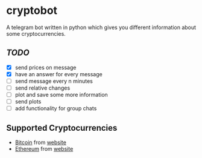 # cryptobot
A telegram bot written in python which gives you different information about some cryptocurrencies.

## _TODO_
- [x] send prices on message
- [x] have an  answer for every message
- [ ] send message every n minutes
- [ ] send relative changes
- [ ] plot and save some more information
- [ ] send plots
- [ ] add functionality for group chats

## Supported Cryptocurrencies
- [Bitcoin](https://bitcoin.org/) from [website](http://www.finanzen.net/devisen/bitcoin-euro-kurs)
- [Ethereum](https://www.ethereum.org/) from [website](http://www.finanzen.net/devisen/ethereum-euro-kurs)
